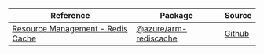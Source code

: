 | Reference | Package | Source |
|---|---|---|
|[Resource Management - Redis Cache](arm-rediscache-readme.md)|[@azure/arm-rediscache](https://www.npmjs.com/package/@azure/arm-rediscache)|[Github](https://github.com/Azure/azure-sdk-for-js/blob/main/sdk/redis/arm-rediscache)|
